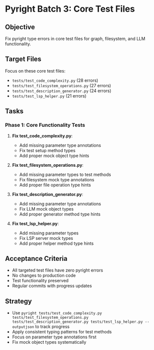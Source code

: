 # Pyright Batch 3: Core Test Files

## Objective
Fix pyright type errors in core test files for graph, filesystem, and LLM functionality.

## Target Files
Focus on these core test files:
- `tests/test_code_complexity.py` (28 errors)
- `tests/test_filesystem_operations.py` (27 errors)
- `tests/test_description_generator.py` (24 errors)
- `tests/test_lsp_helper.py` (21 errors)

## Tasks

### Phase 1: Core Functionality Tests
1. **Fix test_code_complexity.py**:
   - Add missing parameter type annotations
   - Fix test setup method types
   - Add proper mock object type hints

2. **Fix test_filesystem_operations.py**:
   - Add missing parameter types to test methods
   - Fix filesystem mock type annotations
   - Add proper file operation type hints

3. **Fix test_description_generator.py**:
   - Add missing parameter type annotations
   - Fix LLM mock object types
   - Add proper generator method type hints

4. **Fix test_lsp_helper.py**:
   - Add missing parameter types
   - Fix LSP server mock types
   - Add proper helper method type hints

## Acceptance Criteria
- All targeted test files have zero pyright errors
- No changes to production code  
- Test functionality preserved
- Regular commits with progress updates

## Strategy
- Use `pyright tests/test_code_complexity.py tests/test_filesystem_operations.py tests/test_description_generator.py tests/test_lsp_helper.py --outputjson` to track progress
- Apply consistent typing patterns for test methods
- Focus on parameter type annotations first
- Fix mock object types systematically
